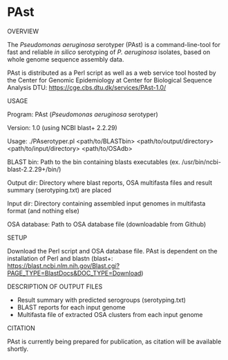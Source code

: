 # PAst

OVERVIEW

The <i>Pseudomonas aeruginosa</i> serotyper (PAst) is a command-line-tool for fast and reliable <i>in silico</i> serotyping of <i>P. aeruginosa</i> isolates, based on whole genome sequence assembly data. 

PAst is distributed as a Perl script as well as a web service tool hosted by the Center for Genomic Epidemiology at Center for Biological Sequence Analysis DTU: https://cge.cbs.dtu.dk/services/PAst-1.0/


USAGE

Program:      PAst (<i>Pseudomonas aeruginosa</i> serotyper)

Version:      1.0 (using NCBI blast+ 2.2.29)

Usage:        ./PAserotyper.pl <path/to/BLASTbin> <path/to/output/directory> <path/to/input/directory> <path/to/OSAdb>

BLAST bin:    Path to the bin containing blasts executables (ex. /usr/bin/ncbi-blast-2.2.29+/bin/)

Output dir:   Directory where blast reports, OSA multifasta files and result summary (serotyping.txt) are placed

Input dir:    Directory containing assembled input genomes in multifasta format (and nothing else)

OSA database: Path to OSA database file (downloadable from Github)


SETUP

Download the Perl script and OSA database file. PAst is dependent on the installation of Perl and blastn (blast+: https://blast.ncbi.nlm.nih.gov/Blast.cgi?PAGE_TYPE=BlastDocs&DOC_TYPE=Download)


DESCRIPTION OF OUTPUT FILES

- Result summary with predicted serogroups (serotyping.txt)
- BLAST reports for each input genome
- Multifasta file of extracted OSA clusters from each input genome

CITATION

PAst is currently being prepared for publication, as citation will be available shortly.
